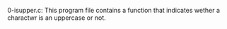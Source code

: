 0-isupper.c: This program file contains a function that indicates wether a charactwr is an uppercase or not.
